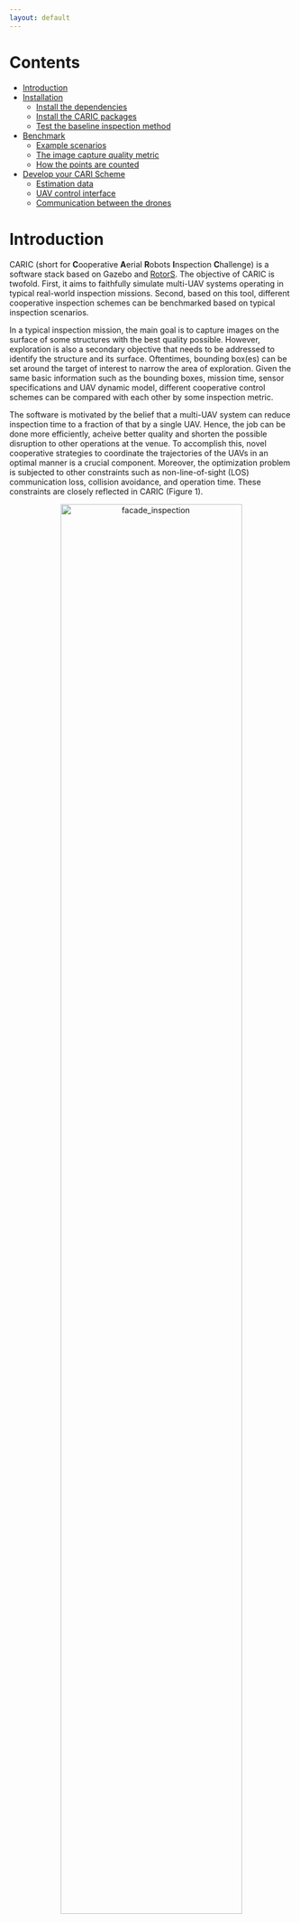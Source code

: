 ```yaml
---
layout: default
---
```



# Contents

* [Introduction](#introduction)
* [Installation](#installation)
  * [Install the dependencies](#install-the-dependencies)
  * [Install the CARIC packages](#install-the-caric-packages)
  * [Test the baseline inspection method](#test-the-baseline-cooperative-inspection-method)
* [Benchmark](#benchmarking)
  * [Example scenarios](#example-scenarios)
  * [The image capture quality metric](#the-image-capture-quality-metric)
  * [How the points are counted](#how-the-points-are-counted)
* [Develop your CARI Scheme](#developing-your-cari-scheme)
  * [Estimation data](#estimation-data)
  * [UAV control interface](#uav-control-interface)
  * [Communication between the drones](#communication-between-the-drones)


# Introduction

CARIC (short for **C**ooperative **A**erial **R**obots **I**nspection **C**hallenge) is a software stack based on Gazebo and [RotorS](https://github.com/ethz-asl/rotors_simulator). The objective of CARIC is twofold. First, it aims to faithfully simulate multi-UAV systems operating in typical real-world inspection missions. Second, based on this tool, different cooperative inspection schemes can be benchmarked based on typical inspection scenarios.

In a typical inspection mission, the main goal is to capture images on the surface of some structures with the best quality possible. However, exploration is also a secondary objective that needs to be addressed to identify the structure and its surface. Oftentimes, bounding box(es) can be set around the target of interest to narrow the area of exploration. Given the same basic information such as the bounding boxes, mission time, sensor specifications and UAV dynamic model, different cooperative control schemes can be compared with each other by some inspection metric.

The software is motivated by the belief that a multi-UAV system can reduce inspection time to a fraction of that by a single UAV. Hence, the job can be done more efficiently, acheive better quality and shorten the possible disruption to other operations at the venue.
To accomplish this, novel cooperative strategies to coordinate the trajectories of the UAVs in an optimal manner is a crucial component. Moreover, the optimization problem is subjected to other constraints such as non-line-of-sight (LOS) communication loss, collision avoidance, and operation time. These constraints are closely reflected in CARIC (Figure 1).

<!-- <p align="center"> -->
<div style="text-align:center">
  <img src="docs/mbs_trimmed_spedup.gif" alt="facade_inspection" width="80%"/>
  <figcaption>Figure 1. CARIC software package can simulate UAV dynamics, physical collisions, camera-FOV-based instance detection, and LOS-only communications</figcaption>
</div>
<!-- </p> -->

# Installation

The system is principally developed and tested on the following system configuration:

* NVIDIA GPU-enabled computers (GTX 2080, 3070, 4080)
* Ubuntu 20.04 / 16.04
* ROS Noetic / Melodic
* Gazebo 11
* Python 3.8

The following instructions assume that CARIC is going to be installed on an Ubuntu 20.04 system with ROS Noetic. We will also provide remarks on installing CARIC on Ubuntu 16.04 with ROS Melodic.

## Install the dependencies

First please run the following commands to install some neccessary dependencies:

```bash
# Update the system
sudo apt-get update && sudo apt upgrade ;

# Install some tools and dependencies
sudo apt-get install python3-wstool python3-catkin-tools python3-empy \
                     protobuf-compiler libgoogle-glog-dev \
                     ros-$ROS_DISTRO-control-toolbox \
                     ros-$ROS_DISTRO-octomap-msgs \
                     ros-$ROS_DISTRO-octomap-ros \
                     ros-$ROS_DISTRO-mavros \
                     ros-$ROS_DISTRO-mavros-msgs \
                     ros-$ROS_DISTRO-rviz-visual-tools \
                     ros-$ROS_DISTRO-gazebo-plugins;

# Install gaze 11 (default for Ubuntu 20.04)
sudo apt-get install ros-noetic-gazebo* ;
```
_NOTE_:
* On Ubuntu 16.04, replace `python3` in the package names above with `python`.
* On Ubuntu 16.04, user may need to remove the default Gazebo 9 and install Gazebo 11. Otherwise Gazebo may crash due to conflict between the GPU-based lidar simulator and the raytracing operations in our custom-built `gazebo_ppcom_plugin.cpp`.
* Make sure protobuf version is 3.6.1 by running the following command:
```bash
protoc --version
```
If protoc version is other than 3.6.1, try to remove protoc, and then reinstall with `sudo apt install protobuf-compiler`.
There can be multiple versions of the protobuf installed in the system. You can find the locations of the version used by the command `whereis protoc`.

## Install the CARIC packages
Once the dependencis have been installed, please create a new workspace for CARIC, clone the necessary packages into it, and compile:

```bash
# Create the workspace
mkdir -p ~/ws_caric/src
cd ~/ws_caric/src
wstool init

# Download the packages:

# Manager node for the mission
git clone https://github.com/ntu-aris/caric_mission

# Simulate UAV dynamics and other physical proccesses
git clone https://github.com/ntu-aris/rotors_simulator

# GPU-enabled lidar simulator, modified from: https://github.com/lmark1/velodyne_simulator
git clone https://github.com/ntu-aris/velodyne_simulator

# To generate an trajectory based on fixed setpoints. Only for demo
git clone https://github.com/ntu-aris/traj_gennav

# Converting the trajectory setpoint to rotor speeds
git clone https://github.com/ntu-aris/tcc

# Build the workspace
cd ~/ws_caric/
catkin build
```
The compilation may report errors due to missing depencies or some packages in CARIC are not yet registered to the ros package list. This can be resolved by installing the missing dependencies (via `sudo apt isntall <package>` or `sudo apt install ros-$ROS_DISTRO-<ros_package_name>)`, then/or try `catkin build` again as the compiled packages are added to dependency.

## Test the baseline cooperative inspection method

We propose a cooperative inspection method on top of our simulator in the software stack. Please run it with this command:

```bash
source ~/ws_caric/devel/setup.bash
roscd caric_mission/scripts
bash launch_all.sh
```

# Benchmarking

## Example scenarios
Inspired by our previous projects, we include the following scenarios in the software stack:

* Building inspection
* Aircraft inspection
* Crane inspection

Each scenario has a specialized environment, obstacles, and UAV team configuration setup.

## The image capture quality metric
The metric is based on capture quality of interest points on the object surface, with the line of sight, motion blur, and resolution taken into account.
The final judging criteria is the total number of interest points that have been fully captured and communitated back to the ground station.
For a point to be fully captured, it has to satisfy the following criteria:

* Line of sight and fielf of view: the interest point has to fall in the field of view of the camera, and the camera has direct line of sight to the interest point (not obstructed by any other objects). The camera horizontal and vertical fields of view are defined by the parameters `HorizFOV` and `VertFOV` in the file `caric_ppcom_network.txt`. Note that the camera orientation can be controlled as described in the section [Camera Gimbal Control](#camera-gimbal-control).

* Image resolution: the resolution of the image at the interest point has to be higher than a given standard, i.e. for a resolution requirement given in mm/pixel, the computed values have to be smaller than that (smaller mm/pixel means higher resolution). 

* Motion blur: motion blur is resulted from moving object during the camera exposure duration defined by the parameter `ExposureTime`. The motion blur metric, defined as the number of pixels that an interest point moves across during the exposure, is computed as: 
$$
\text{horizontal\_blur} = \dfrac{|u_1-u_0|}{\text{pixel\_width}},\\
u_0 = \text{focal\_length}*\dfrac{x_0}{z_0},\\
u_1 = \text{focal\_length}*\dfrac{x_1}{z_1},\\
[x_1,y_1,z_1]^\top = [x_0,y_0,z_0]^\top + \mathbf{v}*\text{exposure\_time}.
$$
Here, $[x_0,y_0,z_0]^\top$ is the position of the interest point at the time of capture, and $[x_1,y_1,z_1]^\top$ is the updated position considering the velocity of the interest point in the camera frame $\mathbf{v}$ obtained at the time of the capture. The vertical blur can be computed similarly by replacing $x_0$ and $x_1$ with $y_0$ and $y_1$ in the above computation of $u_0$ and $u_1$. For an interest point to be considered captured, the movement of the interest point has to be smaller than 1 pixel (so that the image is sharp), i.e.,
$$
\text{horizontal\_blur} < 1,\\
\text{vertical\_blur} < 1.\\
$$
## How the points are counted
Only interest points that have been reported to GCS will be counted.

# Developing your CARI scheme

## Estimation data

CARIC is intended for investigating cooperative control schemes, hence perception proccesses such as sensor fusion, SLAM, map merging, etc... are assumed available and accurate (for now). Users can obtain the accurate odometry from `/[node_id]/ground_truth/odometry` (inclusing pose, velocity and acceleration), and pointcloud from `/[node_id]/cloud_inW` (`[node_id]` is the name of the robot, for example `firefly1`). These topics should be sufficient for control, mapping, and obstacle avoidance purposes. Moreover, a robot can also receive the neigbours' odometry in `/[node_id]/nbr_odom_cloud`, as well as the neigbours' latest lidar key frame `/[node_id]/nbr_kf_cloud`.However these topics only have the messages from neighours that have LOS to the robot.

## UAV control interface

Whatever control strategy is developed, the control signal should be eventually converted to standard multi-rotor command. Specifically the UAVs are controlled using the standard ROS message `trajectory_msgs/MultiDOFJointTrajectory`. The controller subscribes to the command trajectory topic `/[node_id]/command/trajectory`. Below are sample codes used to publish a trajectory command in `traj_gennav_node.cpp`, given 3d target states in the global(world) frame `target_pos`, `target_vel`, `target_acc` and a target yaw `target_yaw`:

```cpp
trajectory_msgs::MultiDOFJointTrajectory trajset_msg;
trajectory_msgs::MultiDOFJointTrajectoryPoint trajpt_msg;

geometry_msgs::Transform transform_msg;
geometry_msgs::Twist accel_msg, vel_msg;

transform_msg.translation.x = target_pos(0);
transform_msg.translation.y = target_pos(1);
transform_msg.translation.z = target_pos(2);
transform_msg.rotation.x = 0;
transform_msg.rotation.y = 0;
transform_msg.rotation.z = sinf(target_yaw*0.5);
transform_msg.rotation.w = cosf(target_yaw*0.5);

trajpt_msg.transforms.push_back(transform_msg);

vel_msg.linear.x = target_vel(0);
vel_msg.linear.y = target_vel(1);
vel_msg.linear.z = target_vel(2);

accel_msg.linear.x = target_acc(0);
accel_msg.linear.x = target_acc(1);
accel_msg.linear.x = target_acc(2);

trajpt_msg.velocities.push_back(vel_msg);
trajpt_msg.accelerations.push_back(accel_msg);
trajset_msg.points.push_back(trajpt_msg);

trajset_msg.header.stamp = ros::Time::now();
trajectory_pub.publish(trajset_msg); //trajectory_pub has to be defined as a ros::Publisher
```
There are multiple ways you can control the robots:

`Full-state control`: consider you have computed the future trajectory of a robot with timestamped target position, velocity, acceleration and yaw. You may publish the target states at the desired timestamp using the above example code.

`Position-based control`: you may also send non-zero target positions and yaw with zero velocity and acceleration, the robot will reach the target and hover there. Note that if the target position is far from the robot's target position, aggresive movement of the robot is expected.

`Velocity/acceleration-based control`: when setting target positions to zeros and setting non-zero velocities or accelerations, the robot will try to move with the desired velocity/acceleration. The actual velocity/acceleration may not follow the desired states exactly due to the realistic low level controller. Hence, the users are suggested to take into account the state feedback when generating the control inputs.
### Camera Gimbal Control
The camera is assummed to be installed on a camera stabilizer (gimbal) located at [`CamPositionX`, `CamPositionY`, `CamPositionZ`] in the body frame of the drone. To be realistic, we allow the users to control the gimbal pitch and yaw angle while keeping the gimbal roll at zero. The gimbal control interface is the topic `/[node_id]/command/gimbal` of type `geometry_msgs/Twist`. An example is shown below:
```cpp
  geometry_msgs::Twist gimbal_msg;
  gimbal_msg.linear.x = -1.0; //setting linear.x to -1.0 enables velocity control mode.
  gimbal_msg.linear.y = 0.0;  //if linear.x set to 1.0, linear,y and linear.z are the 
  gimbal_msg.linear.z = 0.0;  //target pitch and yaw angle, respectively.
  gimbal_msg.angular.x = 0.0; 
  gimbal_msg.angular.y = target_pitch_rate; //in velocity control mode, this is the target pitch velocity
  gimbal_msg.angular.z = target_yaw_rate; //in velocity control mode, this is the target yaw velocity
  gimbal_cmd_pub_.publish(gimbal_msg);
```
As explained in the comments in the sample code, the interface allows angle-based or rate-based control. When `gimbal_msg.linear.x` is set to 1.0, the fields `gimbal_msg.linear.y` and `gimbal_msg.linear.z` indicates the command pitch and yaw angle, respectively. The pitch and yaw angles are controlled independently: given a target pitch/yaw angle, the gimbal will move with the maximum pitch/yaw rate defined by the parameter `gimbal_rate_max` until reaching the target. In velocity control mode, the gimbal pitch/yaw rates can be set to any value in the range [-`gimbal_rate_max`,+`gimbal_rate_max`]. The gimbal pitch and yaw only operate in the ranges [-`gimbal_pitch_max`,+`gimbal_pitch_max`] and [-`gimbal_yaw_max`,+`gimbal_yaw_max`], respectively.

Here, the gimbal roll, pitch and yaw angles are defined as the euler angles (Z-Y-X rotation sequence) describing the gimbal orientation with respect to a virtual frame, whose X-axis is always parallel to the X-axis of the drone body frame, and X-Y plane is always parallel to the X-Y plane in the world frame (due to roll being stabilized). If we define the camera frame with its X-axis perpendicular to the image plane, and Z-axis pointing upward in the image plane, then, the euler angle of the camera with respect to the world frame can be obtained as
```cpp
  camera_Yaw_in_world_frame = drone_yaw_in_world_frame + gimbal_yaw;
  camera_Pitch_in_world_frame = gimbal_pitch;
  camera_roll_in_world_frame = 0.0;
```

The gimbal euler angle and angular rates are published through the topic `/[node_id]/gimbal` of type `geometry_msgs/TwistStamped`. The fields `twist.linear` indicates the euler angle while the fields `twist.angular` indicates the angular rates (a bit of deviation from the original meaning of the message type).

### Camera Trigger
Two camera trigger modes are allowed. If the parameter `manual_trigger` is set to false, the robot will automatically trigger camera capture at a fixed time interval defined by the parameter `trigger_interval`. If the parameter `manual_trigger` is set to true, the user may send camera trigger command by publishing to a topic `/[node_id]/command/camera_trigger` of type `rotors_comm/BoolStamped`:

```cpp
rotors_comm::BoolStamped msg;
msg.header.stamp = ros::Time::now();
msg.data = true;
trigger_pub.publish(msg);  //trigger_pub has to be defined as a ros::Publisher
```
Note that in manual trigger mode, the time stamps of two consecutive trigger commands should still be separated by an interval larger than the parameter `trigger_interval`, otherwise, the second trigger command will be ignored. The benefit of using manual trigger is that the users may send the trigger command at the exact time that results in the best capture quality.

## Communication between the drones

Each robot is given a unique ID in a so-called ppcom network, for e.g. gcs, firefly1, firely2. These IDs can be specified in the [description file](https://github.com/ntu-aris/rotors_simulator/blob/a976102c9465bd2a04afcabb18014f5c019b3f4f/rotors_description/ppcom_network/caric_ppcom_network.txt).

In real-world conditions, communications between the nodes can be interrupted by obstacles that block the LOS between them. To subject a topic to this effect, users can do the following:
* Launch the node `ppcom_router` under `caric_mission`:
```bash
rosrun caric_mission ppcom_router.py # This can also be called in a launch file
```
* Advertise the topic as normal, for e.g. (example is in python but the equivalent can be done in C++):
```bash
msg_pub = rospy.Publisher('/ping_message', std_msgs.msg.String, queue_size=1)
```
* Call the service `/create_ppcom_topic`, specifying the source node ID, the target nodes' IDs, the topic, the package, and the message definition in that package:
```bash
# Create a service proxy
create_ppcom_topic = rospy.ServiceProxy('create_ppcom_topic', CreatePPComTopic)
# Register the topic with ppcom router
response = create_ppcom_topic('firefly1', ['all'], '/ping_message', 'std_msgs', 'String') # 'all' means all ppcom nodes can receive message from this topic.
print(f"Response {response}") # Error will be appended to the response.
```
* For each target specified, a new topic with the original name appended with the target node ID will be created. Target nodes can subscribe to this topic and it will only receive the data from the source node when there is LOS. For example the node `firefly2` can subscribe to `/ping_message/firefly2` whoses message are relayed from `/ping_message`.

* Multiple nodes can advertise the same topic. Messages published to the shared topic will only be relayed to the intended targets as specified in the service call by the source node.

* To better understand the LOS-only communication feature, you can launch the simulation by `run_mbs.launch`, then launch the scripts `ppcom_router.py`, `ppcom_firefly1_talker.py`, `ppcom_firefly2_talker.py`, `ppcom_firefly3_talker.py` in different terminals. Hence you can observe the messages sent and received by each node via the `ppcom_router` like in the following video. Notice how the messages are dropped when the corresponding entry in the LOS matrix turns to 0 (the `firefly1 --> firefly3` LOS status is indicated by the entry at 2nd row, 4th column).

<div align="center">
  <iframe width="800" height="450" src="https://www.youtube.com/embed/_DtOr0rsJMQ"
          title="YouTube video player" frameborder="0"
          allow="accelerometer; autoplay; clipboard-write; encrypted-media; gyroscope; picture-in-picture; web-share"
          allowfullscreen></iframe>
</div>

